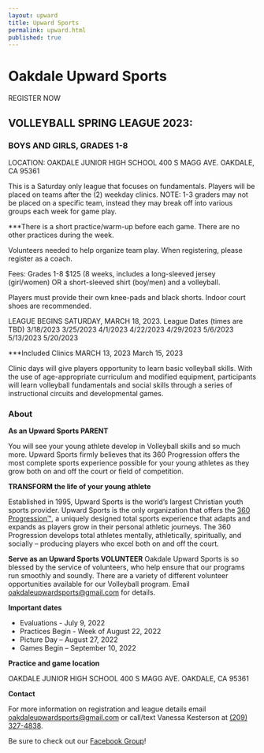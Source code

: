 ```yaml
---
layout: upward
title: Upward Sports
permalink: upward.html
published: true
---
```


# Oakdale Upward Sports

REGISTER NOW

## VOLLEYBALL SPRING LEAGUE 2023: 
### BOYS AND GIRLS, GRADES 1-8

LOCATION: 
OAKDALE JUNIOR HIGH SCHOOL 
400 S MAGG AVE. 
OAKDALE, CA 95361

This is a Saturday only league that focuses on fundamentals. 
Players will be placed on teams after the (2) weekday clinics.
NOTE: 1-3 graders may not be placed on a specific team, instead they may break off into various groups each week for game play.

***There is a short practice/warm-up before each game. There are no other practices
during the week.

Volunteers needed to help organize team play.  When registering, please register as a coach.

Fees: Grades 1-8 $125 (8 weeks, includes a long-sleeved jersey (girl/women) OR a short-sleeved shirt (boy/men) and a volleyball.

Players must provide their own knee-pads and black shorts. Indoor court shoes are recommended.

LEAGUE BEGINS SATURDAY, MARCH 18, 2023.
League Dates (times are TBD)
3/18/2023 
3/25/2023 
4/1/2023 
4/22/2023 
4/29/2023 
5/6/2023 
5/13/2023 
5/20/2023 

***Included Clinics
MARCH 13, 2023
March 15, 2023

Clinic days will give players opportunity to learn basic volleyball skills.  With the use of age-appropriate curriculum and modified equipment, participants will learn volleyball fundamentals and social skills through a series of instructional circuits and developmental games. 




### About

**As an Upward Sports PARENT**

You will see your young athlete develop in Volleyball skills and so much more. Upward Sports firmly believes that its 360 Progression offers the most complete sports experience possible for your young athletes as they grow both on and off the court or field of competition.

**TRANSFORM the life of your young athlete**

Established in 1995, Upward Sports is the world’s largest Christian youth sports provider. Upward Sports is the only organization that offers the [360 Progression™](https://www.upward.org/about/360progression), a uniquely designed total sports experience that adapts and expands as players grow in their personal athletic journeys. The 360 Progression develops total athletes mentally, athletically, spiritually, and socially – producing players who excel both on and off the court.

**Serve as an Upward Sports VOLUNTEER**
Oakdale Upward Sports is so blessed by the service of volunteers, who help ensure that our programs run smoothly and soundly. There are a variety of different volunteer opportunities available for our Volleyball program. Email [oakdaleupwardsports@gmail.com](mailto:oakdaleupwardsports@gmail.com) for details.

**Important dates**
- Evaluations - July 9, 2022
- Practices Begin - Week of August 22, 2022
- Picture Day – August 27, 2022
- Games Begin – September 10, 2022


**Practice and game location**

OAKDALE JUNIOR HIGH SCHOOL 
400 S MAGG AVE. 
OAKDALE, CA 95361


**Contact**

For more information on registration and league details email [oakdaleupwardsports@gmail.com](mailto:oakdaleupwardsports@gmail.com) or call/text Vanessa Kesterson at [(209) 327-4838](tel:+12093274838).

Be sure to check out our [Facebook Group](https://www.facebook.com/groups/190504948346754/)!
